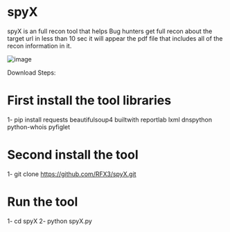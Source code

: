 # spyX
spyX is an full recon tool that helps Bug hunters get full recon about the target url in less than 10 sec it will appear the pdf file that includes all of the recon information in it.  



![image](https://github.com/RFX3/spyX/assets/107072345/b50ee396-6cd1-4acd-8997-2db5a102b6bb)



Download Steps:
# First install the tool libraries 
1- pip install requests beautifulsoup4 builtwith reportlab lxml dnspython python-whois pyfiglet
# Second install the tool 
1- git clone https://github.com/RFX3/spyX.git
# Run the tool
1- cd spyX
2- python spyX.py
